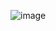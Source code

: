 ![image](https://user-images.githubusercontent.com/68263452/116568940-90e96b80-a926-11eb-8858-3e4632e33f92.png)

